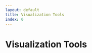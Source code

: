 ```yaml
---
layout: default
title: Visualization Tools 
index: 0
---
```


Visualization Tools
===================
